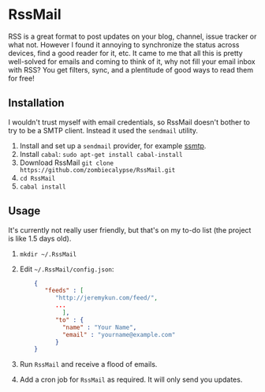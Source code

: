 # RssMail

RSS is a great format to post updates on your blog, channel, issue tracker or
what not. However I found it annoying to synchronize the status across devices,
find a good reader for it, etc. It came to me that all this is pretty
well-solved for emails and coming to think of it, why not fill your email inbox
with RSS? You get filters, sync, and a plentitude of good ways to read them for
free!

## Installation

I wouldn't trust myself with email credentials, so RssMail doesn't bother to try
to be a SMTP client. Instead it used the `sendmail` utility.

1. Install and set up a `sendmail` provider, for example
   [ssmtp](https://wiki.debian.org/sSMTP).
2. Install `cabal`: `sudo apt-get install cabal-install`
3. Download RssMail `git clone https://github.com/zombiecalypse/RssMail.git`
4. `cd RssMail`
5. `cabal install`

## Usage

It's currently not really user friendly, but that's on my to-do list (the
project is like 1.5 days old).

1. `mkdir ~/.RssMail`
2. Edit `~/.RssMail/config.json`:
   ```json
       {
          "feeds" : [
             "http://jeremykun.com/feed/",
             ...
               ],
             "to" : {
               "name" : "Your Name",
               "email" : "yourname@example.com"
             }
       }
   ```

3. Run `RssMail` and receive a flood of emails.
4. Add a cron job for `RssMail` as required. It will only send you updates.
